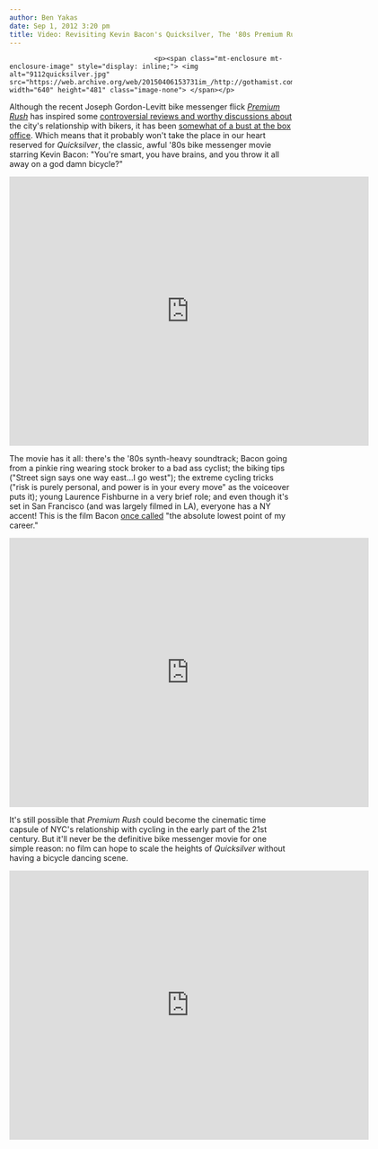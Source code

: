 ```yaml
---
author: Ben Yakas
date: Sep 1, 2012 3:20 pm
title: Video: Revisiting Kevin Bacon's Quicksilver, The '80s Premium Rush
---
```


	
										<p><span class="mt-enclosure mt-enclosure-image" style="display: inline;"> <img alt="9112quicksilver.jpg" src="https://web.archive.org/web/20150406153731im_/http://gothamist.com/attachments/byakas/9112quicksilver.jpg" width="640" height="481" class="image-none"> </span></p>

<p>Although the recent Joseph Gordon-Levitt bike messenger flick <a href="https://web.archive.org/web/20150406153731/http://gothamist.com/tags/premiumrush"><em>Premium Rush</em></a> has inspired some <a href="https://web.archive.org/web/20150406153731/http://gothamist.com/2012/08/27/first_kill_all_the_ignorant_anti-bi.php">controversial reviews and worthy discussions about</a> the city&apos;s relationship with bikers, it has been <a href="https://web.archive.org/web/20150406153731/http://www.boxoffice.com/statistics/movies/premium-rush-2011">somewhat of a bust at the box office</a>. Which means that it probably won&apos;t take the place in our heart reserved for <em>Quicksilver</em>, the classic, awful &apos;80s bike messenger movie starring Kevin Bacon: &quot;You&apos;re smart, you have brains, and you throw it all away on a god damn bicycle?&quot;</p>

<p><iframe width="640" height="480" src="https://web.archive.org/web/20150406153731if_/http://www.youtube.com/embed/gPTu2F450sk" frameborder="0" allowfullscreen></iframe></p>

<p>The movie has it all: there&apos;s the &apos;80s synth-heavy soundtrack; Bacon going from a pinkie ring wearing stock broker to a bad ass cyclist; the biking tips (&quot;Street sign says one way east...I go west&quot;); the extreme cycling tricks (&quot;risk is purely personal, and power is in your every move&quot; as the voiceover puts it); young Laurence Fishburne in a very brief role; and even though it&apos;s set in San Francisco (and was largely filmed in LA), everyone has a NY accent! This is the film Bacon <a href="https://web.archive.org/web/20150406153731/http://fayesvideo.blogspot.com/2011/08/quicksilver.html">once called</a> &quot;the absolute lowest point of my career.&quot; </p>

<p><iframe width="640" height="480" src="https://web.archive.org/web/20150406153731if_/http://www.youtube.com/embed/GWOCxj_qvoI" frameborder="0" allowfullscreen></iframe></p>

<p>It&apos;s still possible that <em>Premium Rush</em> could become the cinematic time capsule of NYC&apos;s relationship with cycling in the early part of the 21st century. But it&apos;ll never be the definitive bike messenger movie for one simple reason: no film can hope to scale the heights of <em>Quicksilver</em> without having a bicycle dancing scene.</p>

<p><iframe width="640" height="480" src="https://web.archive.org/web/20150406153731if_/http://www.youtube.com/embed/2BRfrS6C6wc" frameborder="0" allowfullscreen></iframe></p>					
										
									
				